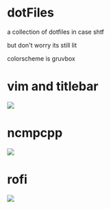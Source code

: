 # dotFiles
a collection of dotfiles in case shtf 

but don't worry its still lit

colorscheme is gruvbox


# vim and titlebar
<img
src="https://github.com/notDavidHenderson/dotFiles/blob/master/screenshots/vim.png?raw=true">

# ncmpcpp
<img
src="https://github.com/notDavidHenderson/dotFiles/blob/master/screenshots/ncmpcpp2.png?raw=true">

# rofi 
<img
src="https://github.com/notDavidHenderson/dotFiles/blob/master/screenshots/rofi.png?raw=true">
